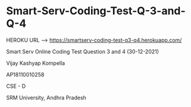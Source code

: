 # Smart-Serv-Coding-Test-Q-3-and-Q-4

HEROKU URL --> https://smartserv-coding-test-q3-q4.herokuapp.com/

 Smart Serv Online Coding Test Question 3 and 4 (30-12-2021)
 
 Vijay Kashyap Kompella
 
 AP18110010258
 
 CSE - D
 
 SRM University, Andhra Pradesh
